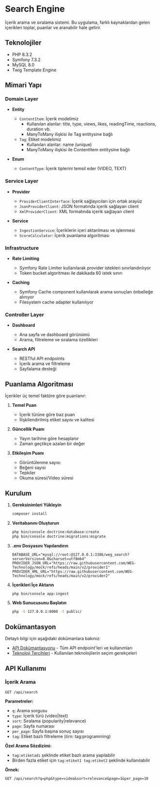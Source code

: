# Search Engine

İçerik arama ve sıralama sistemi. Bu uygulama, farklı kaynaklardan gelen içerikleri toplar, puanlar ve aranabilir hale getirir.

## Teknolojiler

- PHP 8.3.2
- Symfony 7.3.2
- MySQL 8.0
- Twig Template Engine

## Mimari Yapı

### Domain Layer

- **Entity**
  - `ContentItem`: İçerik modelimiz
    - Kullanılan alanlar: title, type, views, likes, readingTime, reactions, duration vb.
    - ManyToMany ilişkisi ile Tag entitysine bağlı
  - `Tag`: Etiket modelimiz
    - Kullanılan alanlar: name (unique)
    - ManyToMany ilişkisi ile ContentItem entitysine bağlı

- **Enum**
  - `ContentType`: İçerik tiplerini temsil eder (VIDEO, TEXT)

### Service Layer

- **Provider**
  - `ProviderClientInterface`: İçerik sağlayıcıları için ortak arayüz
  - `JsonProviderClient`: JSON formatında içerik sağlayan client
  - `XmlProviderClient`: XML formatında içerik sağlayan client

- **Service**
  - `IngestionService`: İçeriklerin içeri aktarılması ve işlenmesi
  - `ScoreCalculator`: İçerik puanlama algoritması

### Infrastructure

- **Rate Limiting**
  - Symfony Rate Limiter kullanılarak provider istekleri sınırlandırılıyor
  - Token bucket algoritması ile dakikada 60 istek sınırı

- **Caching**
  - Symfony Cache component kullanılarak arama sonuçları önbelleğe alınıyor
  - Filesystem cache adapter kullanılıyor

### Controller Layer

- **Dashboard**
  - Ana sayfa ve dashboard görünümü
  - Arama, filtreleme ve sıralama özellikleri

- **Search API**
  - RESTful API endpoints
  - İçerik arama ve filtreleme
  - Sayfalama desteği

## Puanlama Algoritması

İçerikler üç temel faktöre göre puanlanır:

1. **Temel Puan**
   - İçerik türüne göre baz puan
   - İlişkilendirilmiş etiket sayısı ve kalitesi

2. **Güncellik Puanı**
   - Yayın tarihine göre hesaplanır
   - Zaman geçtikçe azalan bir değer

3. **Etkileşim Puanı**
   - Görüntülenme sayısı
   - Beğeni sayısı
   - Tepkiler
   - Okuma süresi/Video süresi

## Kurulum

1. **Gereksinimleri Yükleyin**
   ```bash
   composer install
   ```

2. **Veritabanını Oluşturun**
   ```bash
   php bin/console doctrine:database:create
   php bin/console doctrine:migrations:migrate
   ```

3. **.env Dosyasını Yapılandırın**
   ```env
   DATABASE_URL="mysql://root:@127.0.0.1:3386/weg_search?serverVersion=8.0&charset=utf8mb4"
   PROVIDER_JSON_URL="https://raw.githubusercontent.com/WEG-Technology/mock/refs/heads/main/v2/provider1"
   PROVIDER_XML_URL="https://raw.githubusercontent.com/WEG-Technology/mock/refs/heads/main/v2/provider2"
   ```

4. **İçerikleri İçe Aktarın**
   ```bash
   php bin/console app:ingest
   ```

5. **Web Sunucusunu Başlatın**
   ```bash
   php -S 127.0.0.1:8000 -t public/
   ```

## Dokümantasyon

Detaylı bilgi için aşağıdaki dokümanlara bakınız:

- [API Dokümantasyonu](docs/API.md) - Tüm API endpoint'leri ve kullanımları
- [Teknoloji Tercihleri](docs/TECH_CHOICES.md) - Kullanılan teknolojilerin seçim gerekçeleri

## API Kullanımı

### İçerik Arama

```
GET /api/search
```

**Parametreler:**
- `q`: Arama sorgusu
- `type`: İçerik türü (video|text)
- `sort`: Sıralama (popularity|relevance)
- `page`: Sayfa numarası
- `per_page`: Sayfa başına sonuç sayısı
- `tag`: Etiket bazlı filtreleme (örn: tag:programming)

**Özel Arama Sözdizimi:**
- `tag:etiketadı` şeklinde etiket bazlı arama yapılabilir
- Birden fazla etiket için `tag:etiket1 tag:etiket2` şeklinde kullanılabilir

**Örnek:**
```
GET /api/search?q=php&type=video&sort=relevance&page=1&per_page=10
```

